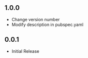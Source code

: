 ## 1.0.0

* Change version number
* Modify description in pubspec.yaml

## 0.0.1

* Initial Release
